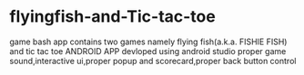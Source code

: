 # flyingfish-and-Tic-tac-toe
game bash app contains two games namely flying fish(a.k.a. FISHIE FISH) and tic tac toe
ANDROID APP devloped using android studio
proper game sound,interactive ui,proper popup and scorecard,proper back button control
